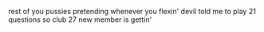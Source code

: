 rest of you pussies pretending
whenever you flexin'
devil told me to play 21 questions
so club 27 new member is gettin'

<!---
toocka/toocka is a ✨ special ✨ repository because its `README.md` (this file) appears on your GitHub profile.
You can click the Preview link to take a look at your changes.
--->
